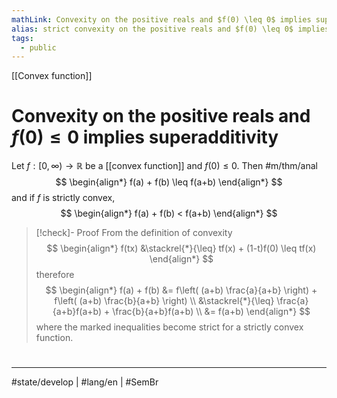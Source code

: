 ```yaml
---
mathLink: Convexity on the positive reals and $f(0) \leq 0$ implies superadditivity
alias: strict convexity on the positive reals and $f(0) \leq 0$ implies superadditivity
tags:
  - public
---
```

[[Convex function]]
# Convexity on the positive reals and $f(0) \leq 0$ implies superadditivity

Let $f : [0,\infty) \to \mathbb{R}$ be a [[convex function]] and $f(0) \leq 0$. Then #m/thm/anal 
$$
\begin{align*}
f(a) + f(b) \leq f(a+b)
\end{align*}
$$
and if $f$ is strictly convex,
$$
\begin{align*}
f(a) + f(b) < f(a+b)
\end{align*}
$$

> [!check]- Proof
> From the definition of convexity
> $$
> \begin{align*}
> f(tx) &\stackrel{*}{\leq} tf(x) + (1-t)f(0) \leq tf(x)
> \end{align*}
> $$
> therefore
> $$
> \begin{align*}
> f(a) + f(b) &= f\left( (a+b) \frac{a}{a+b} \right) + f\left( (a+b) \frac{b}{a+b} \right) \\
> &\stackrel{*}{\leq} \frac{a}{a+b}f(a+b) + \frac{b}{a+b}f(a+b) \\
> &= f(a+b)
> \end{align*}
> $$
> where the marked inequalities become strict for a strictly convex function. <span class="QED"/>

#
---
#state/develop | #lang/en | #SemBr
